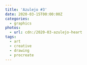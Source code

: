 ```yaml
---
title: 'Azulejo #3'
date: 2020-03-15T00:00:00Z
categories:
  - graphics
photos:
  - url: cdn:/2020-03-azulejo-heart
tags:
  - art
  - creative
  - drawing
  - procreate
---
```

